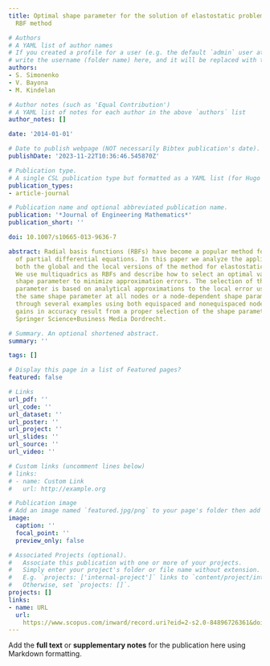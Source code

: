 ```yaml
---
title: Optimal shape parameter for the solution of elastostatic problems with the
  RBF method

# Authors
# A YAML list of author names
# If you created a profile for a user (e.g. the default `admin` user at `content/authors/admin/`), 
# write the username (folder name) here, and it will be replaced with their full name and linked to their profile.
authors:
- S. Simonenko
- V. Bayona
- M. Kindelan

# Author notes (such as 'Equal Contribution')
# A YAML list of notes for each author in the above `authors` list
author_notes: []

date: '2014-01-01'

# Date to publish webpage (NOT necessarily Bibtex publication's date).
publishDate: '2023-11-22T10:36:46.545870Z'

# Publication type.
# A single CSL publication type but formatted as a YAML list (for Hugo requirements).
publication_types:
- article-journal

# Publication name and optional abbreviated publication name.
publication: '*Journal of Engineering Mathematics*'
publication_short: ''

doi: 10.1007/s10665-013-9636-7

abstract: Radial basis functions (RBFs) have become a popular method for the solution
  of partial differential equations. In this paper we analyze the applicability of
  both the global and the local versions of the method for elastostatic problems.
  We use multiquadrics as RBFs and describe how to select an optimal value of the
  shape parameter to minimize approximation errors. The selection of the optimal shape
  parameter is based on analytical approximations to the local error using either
  the same shape parameter at all nodes or a node-dependent shape parameter. We show
  through several examples using both equispaced and nonequispaced nodes that significant
  gains in accuracy result from a proper selection of the shape parameter. © 2013
  Springer Science+Business Media Dordrecht.

# Summary. An optional shortened abstract.
summary: ''

tags: []

# Display this page in a list of Featured pages?
featured: false

# Links
url_pdf: ''
url_code: ''
url_dataset: ''
url_poster: ''
url_project: ''
url_slides: ''
url_source: ''
url_video: ''

# Custom links (uncomment lines below)
# links:
# - name: Custom Link
#   url: http://example.org

# Publication image
# Add an image named `featured.jpg/png` to your page's folder then add a caption below.
image:
  caption: ''
  focal_point: ''
  preview_only: false

# Associated Projects (optional).
#   Associate this publication with one or more of your projects.
#   Simply enter your project's folder or file name without extension.
#   E.g. `projects: ['internal-project']` links to `content/project/internal-project/index.md`.
#   Otherwise, set `projects: []`.
projects: []
links:
- name: URL
  url: 
    https://www.scopus.com/inward/record.uri?eid=2-s2.0-84896726361&doi=10.1007%2fs10665-013-9636-7&partnerID=40&md5=d97537ac7d8cb3c854d49d82ea05a44a
---
```


Add the **full text** or **supplementary notes** for the publication here using Markdown formatting.
